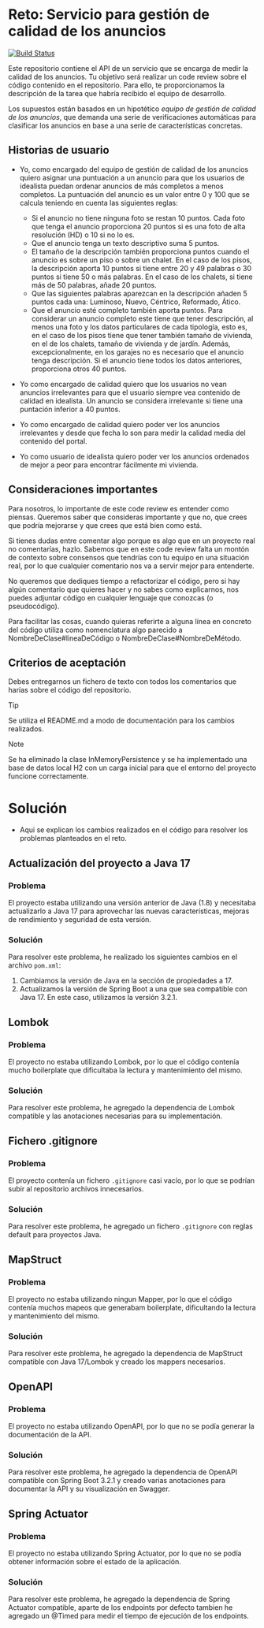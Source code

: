 # Reto: Servicio para gestión de calidad de los anuncios

[![Build Status](https://travis-ci.org/idealista/coding-test-ranking.svg?branch=master)](https://travis-ci.org/idealista/coding-test-ranking)

Este repositorio contiene el API de un servicio que se encarga de medir la calidad de los anuncios. Tu objetivo será realizar un code review sobre el código contenido en el repositorio. Para ello, te proporcionamos la descripción de la tarea que habría recibido el equipo de desarrollo.

Los supuestos están basados en un hipotético *equipo de gestión de calidad de los anuncios*, que demanda una serie de verificaciones automáticas para clasificar los anuncios en base a una serie de características concretas.

## Historias de usuario

* Yo, como encargado del equipo de gestión de calidad de los anuncios quiero asignar una puntuación a un anuncio para que los usuarios de idealista puedan ordenar anuncios de más completos a menos completos. La puntuación del anuncio es un valor entre 0 y 100 que se calcula teniendo en cuenta las siguientes reglas:
  * Si el anuncio no tiene ninguna foto se restan 10 puntos. Cada foto que tenga el anuncio proporciona 20 puntos si es una foto de alta resolución (HD) o 10 si no lo es.
  * Que el anuncio tenga un texto descriptivo suma 5 puntos.
  * El tamaño de la descripción también proporciona puntos cuando el anuncio es sobre un piso o sobre un chalet. En el caso de los pisos, la descripción aporta 10 puntos si tiene entre 20 y 49 palabras o 30 puntos si tiene 50 o más palabras. En el caso de los chalets, si tiene más de 50 palabras, añade 20 puntos.
  * Que las siguientes palabras aparezcan en la descripción añaden 5 puntos cada una: Luminoso, Nuevo, Céntrico, Reformado, Ático.
  * Que el anuncio esté completo también aporta puntos. Para considerar un anuncio completo este tiene que tener descripción, al menos una foto y los datos particulares de cada tipología, esto es, en el caso de los pisos tiene que tener también tamaño de vivienda, en el de los chalets, tamaño de vivienda y de jardín. Además, excepcionalmente, en los garajes no es necesario que el anuncio tenga descripción. Si el anuncio tiene todos los datos anteriores, proporciona otros 40 puntos.

* Yo como encargado de calidad quiero que los usuarios no vean anuncios irrelevantes para que el usuario siempre vea contenido de calidad en idealista. Un anuncio se considera irrelevante si tiene una puntación inferior a 40 puntos.

* Yo como encargado de calidad quiero poder ver los anuncios irrelevantes y desde que fecha lo son para medir la calidad media del contenido del portal.

* Yo como usuario de idealista quiero poder ver los anuncios ordenados de mejor a peor para encontrar fácilmente mi vivienda.

## Consideraciones importantes

Para nosotros, lo importante de este code review es entender como piensas. Queremos saber que consideras importante y que no, que crees que podría mejorarse y que crees que está bien como está. 

Si tienes dudas entre comentar algo porque es algo que en un proyecto real no comentarías, hazlo. Sabemos que en este code review falta un montón de contexto sobre consensos que tendrías con tu equipo en una situación real, por lo que cualquier comentario nos va a servir mejor para entenderte.

No queremos que dediques tiempo a refactorizar el código, pero si hay algún comentario que quieres hacer y no sabes como explicarnos, nos puedes adjuntar código en cualquier lenguaje que conozcas (o pseudocódigo).

Para facilitar las cosas, cuando quieras referirte a alguna línea en concreto del código utiliza como nomenclatura algo parecido a NombreDeClase#lineaDeCódigo o NombreDeClase#NombreDeMétodo.

## Criterios de aceptación

Debes entregarnos un fichero de texto con todos los comentarios que harías sobre el código del repositorio.

> [!TIP]
> Se utiliza el README.md a modo de documentación para los cambios realizados.

> [!NOTE]
> Se ha eliminado la clase InMemoryPersistence y se ha implementado una base de datos local H2 con un carga inicial para que el entorno del proyecto funcione correctamente.

# Solución
* Aqui se explican los cambios realizados en el código para resolver los problemas planteados en el reto.

## Actualización del proyecto a Java 17
### Problema
El proyecto estaba utilizando una versión anterior de Java (1.8) y necesitaba actualizarlo a Java 17 para aprovechar las nuevas características, mejoras de rendimiento y seguridad de esta versión.

### Solución
Para resolver este problema, he realizado los siguientes cambios en el archivo `pom.xml`:
1. Cambiamos la versión de Java en la sección de propiedades a 17.
2. Actualizamos la versión de Spring Boot a una que sea compatible con Java 17. En este caso, utilizamos la versión 3.2.1.

## Lombok
### Problema
El proyecto no estaba utilizando Lombok, por lo que el código contenía mucho boilerplate que dificultaba la lectura y mantenimiento del mismo.

### Solución
Para resolver este problema, he agregado la dependencia de Lombok compatible y las anotaciones necesarias para su implementación.

## Fichero .gitignore
### Problema
El proyecto contenía un fichero `.gitignore` casi vacío, por lo que se podrían subir al repositorio archivos innecesarios.

### Solución
Para resolver este problema, he agregado un fichero `.gitignore` con reglas default para proyectos Java.

## MapStruct
### Problema
El proyecto no estaba utilizando ningun Mapper, por lo que el código contenía muchos mapeos que generabam boilerplate, dificultando la lectura y mantenimiento del mismo.

### Solución
Para resolver este problema, he agregado la dependencia de MapStruct compatible con Java 17/Lombok y creado los mappers necesarios.

## OpenAPI
### Problema
El proyecto no estaba utilizando OpenAPI, por lo que no se podía generar la documentación de la API.

### Solución
Para resolver este problema, he agregado la dependencia de OpenAPI compatible con Spring Boot 3.2.1 y creado varias anotaciones para documentar la API y su visualización en Swagger.

## Spring Actuator
### Problema
El proyecto no estaba utilizando Spring Actuator, por lo que no se podía obtener información sobre el estado de la aplicación.

### Solución
Para resolver este problema, he agregado la dependencia de Spring Actuator compatible, aparte de los endpoints por defecto tambien he agregado un @Timed para medir el tiempo de ejecución de los endpoints.